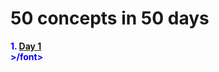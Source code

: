 # 50 concepts in 50 days
<b><font color="blue">1. <a href="https://github.com/dev-kumaresan/HTML-CSS-JS/tree/main/Day1">Day 1</a><br>>/font></b>
